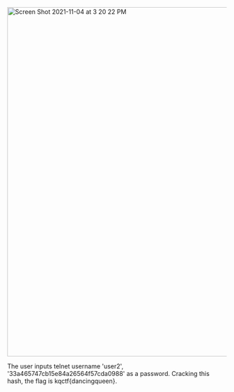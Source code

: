<img width="804" alt="Screen Shot 2021-11-04 at 3 20 22 PM" src="https://user-images.githubusercontent.com/37800371/140268071-e8ccaa06-b281-49d0-8878-05785724a827.png">


The user inputs telnet username 'user2', '33a465747cb15e84a26564f57cda0988' as a password.
Cracking this hash, the flag is kqctf{dancingqueen}.
